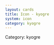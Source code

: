```yaml
---
layout: cards
title: Icon - kyogre
system: icon
category: kyogre
---
```

<div class="alert alert-secondary mb-4"><span class="i18n innerHTML-category">Category: </span><span class="i18n innerHTML-cat-kyogre">kyogre</span></div>
